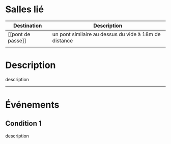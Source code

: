 # Salles lié

| Destination       | Description                                           |
| ----------------- | ----------------------------------------------------- |
| [[pont de passe]] | un pont similaire au dessus du vide à 18m de distance |
|                   |                                                       |
# Description
description
___
# Événements
## Condition 1
description